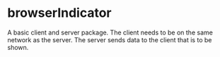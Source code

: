 # browserIndicator
A basic client and server package. The client needs to be on the same network as the server. The server sends data to the client that is to be shown.
